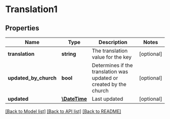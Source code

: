 # Translation1

## Properties
Name | Type | Description | Notes
------------ | ------------- | ------------- | -------------
**translation** | **string** | The translation value for the key | [optional] 
**updated_by_church** | **bool** | Determines if the translation was updated or created by the church | [optional] 
**updated** | [**\DateTime**](\DateTime.md) | Last updated | [optional] 

[[Back to Model list]](../../README.md#documentation-for-models) [[Back to API list]](../../README.md#documentation-for-api-endpoints) [[Back to README]](../../README.md)

